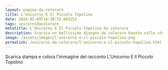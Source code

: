 ```yaml
---
layout: pagina-da-colorare
title: L'Unicorno E Il Piccolo Topolino
date: 2024-02-09T18:30:53.003252
tags: unicornidacolorare
metatitle: L'Unicorno E Il Piccolo Topolino da colorare
description: Scarica un bellissimo disegno da colorare basato sulla storia L'Unicorno E Il Piccolo Topolino
image: /assets/images/l'unicorno-e-il-piccolo-topolino.png
permalink: /unicorni-da-colorare/l'unicorno-e-il-piccolo-topolino.html
---
```

Scarica stampa e colora l'immagine del racconto L'Unicorno E Il Piccolo Topolino
